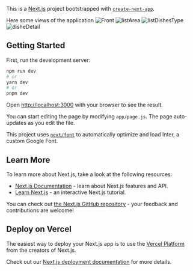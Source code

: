 This is a [Next.js](https://nextjs.org/) project bootstrapped with [`create-next-app`](https://github.com/vercel/next.js/tree/canary/packages/create-next-app).

Here some views  of the application
![Front](https://github.com/MajdEddineDaoues/Food-Recipes/assets/133638016/bf43fcd9-bbd6-4d89-b3d9-355ae58c1d6c)
![listArea](https://github.com/MajdEddineDaoues/Food-Recipes/assets/133638016/182f6086-c061-4591-b10e-abfb49761eb6)
![listDishesType](https://github.com/MajdEddineDaoues/Food-Recipes/assets/133638016/c9bf9811-9958-4846-978c-eb79fe63fa3e)
![disheDetail](https://github.com/MajdEddineDaoues/Food-Recipes/assets/133638016/795ac0cd-3ed3-498b-8668-43d2c3880f07)


## Getting Started

First, run the development server:

```bash
npm run dev
# or
yarn dev
# or
pnpm dev
```

Open [http://localhost:3000](http://localhost:3000) with your browser to see the result.

You can start editing the page by modifying `app/page.js`. The page auto-updates as you edit the file.

This project uses [`next/font`](https://nextjs.org/docs/basic-features/font-optimization) to automatically optimize and load Inter, a custom Google Font.

## Learn More

To learn more about Next.js, take a look at the following resources:

- [Next.js Documentation](https://nextjs.org/docs) - learn about Next.js features and API.
- [Learn Next.js](https://nextjs.org/learn) - an interactive Next.js tutorial.

You can check out [the Next.js GitHub repository](https://github.com/vercel/next.js/) - your feedback and contributions are welcome!

## Deploy on Vercel

The easiest way to deploy your Next.js app is to use the [Vercel Platform](https://vercel.com/new?utm_medium=default-template&filter=next.js&utm_source=create-next-app&utm_campaign=create-next-app-readme) from the creators of Next.js.

Check out our [Next.js deployment documentation](https://nextjs.org/docs/deployment) for more details.
